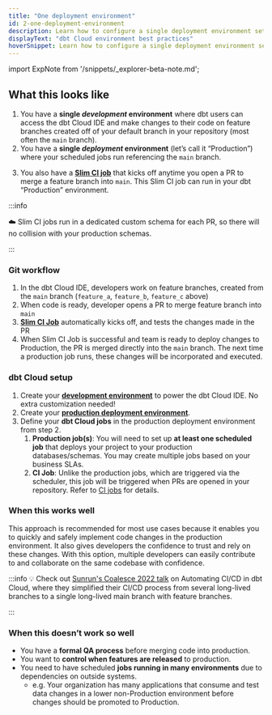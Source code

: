 ```yaml
---
title: "One deployment environment"
id: 2-one-deployment-environment
description: Learn how to configure a single deployment environment setup in dbt Cloud.
displayText: "dbt Cloud environment best practices"
hoverSnippet: Learn how to configure a single deployment environment setup in dbt Cloud.
---
```

import ExpNote from '/snippets/_explorer-beta-note.md';


## What this looks like

1. You have a **single *development* environment** where dbt users can access the dbt Cloud IDE and make changes to their code on feature branches created off of your default branch in your repository (most often the `main` branch).
2. You have a **single *deployment* environment** (let’s call it “Production”) where your scheduled jobs run referencing the `main` branch. <br />
 
 <ExpNote/>

3. You also have a [**Slim CI job**](/docs/deploy/continuous-integration) that kicks off anytime you open a PR to merge a feature branch into `main`. This Slim CI job can run in your dbt “Production” environment.

:::info

☁️ Slim CI jobs run in a dedicated custom schema for each PR, so there will no collision with your production schemas.

:::

<Lightbox src="/img/guides/best-practices/environment-setup/one-deployment-table.png" title="Table of basic setup for one deployment environment" />

### Git workflow

<Lightbox src="/img/guides/best-practices/environment-setup/one-branch-git.png" title="git flow diagram for one deployment environment" />


1. In the dbt Cloud IDE, developers work on feature branches, created from the `main` branch (`feature_a`, `feature_b`, `feature_c` above)
2. When code is ready, developer opens a PR to merge feature branch into `main`
3. [**Slim CI Job**](/docs/deploy/continuous-integration) automatically kicks off, and tests the changes made in the PR
4. When Slim CI Job is successful and team is ready to deploy changes to Production, the PR is merged directly into the `main` branch. The next time a production job runs, these changes will be incorporated and executed.

### dbt Cloud setup 

1. Create your [**development environment**](/docs/dbt-cloud-environments) to power the dbt Cloud IDE. No extra customization needed!
2. Create your **[production deployment environment](/docs/deploy/deploy-environments)**.
3. Define your **dbt Cloud jobs** in the production deployment environment from step 2.
    1. **Production job(s)**: You will need to set up **at least one scheduled job** that deploys your project to your production databases/schemas. You may create multiple jobs based on your business SLAs.
    2. **CI Job**: Unlike the production jobs, which are triggered via the scheduler, this job will be triggered when PRs are opened in your repository. Refer to [CI jobs](/docs/deploy/ci-jobs) for details.


### When this works well

This approach is recommended for most use cases because it enables you to quickly and safely implement code changes in the production environment. It also gives developers the confidence to trust and rely on these changes. With this option, multiple developers can easily contribute to and collaborate on the same codebase with confidence.

:::info
💡 Check out [Sunrun's Coalesce 2022 talk](https://www.youtube.com/watch?v=vmBAO2XN-fM) on Automating CI/CD in dbt Cloud, where they simplified their CI/CD process from several long-lived branches to a single long-lived main branch with feature branches.

:::

### When this doesn’t work so well

- You have a **formal QA process** before merging code into production.
- You want to **control when features are released** to production.
- You need to have scheduled **jobs running in many environments** due to dependencies on outside systems.
  - e.g. Your organization has many applications that consume and test data changes in a lower non-Production environment before changes should be promoted to Production.
